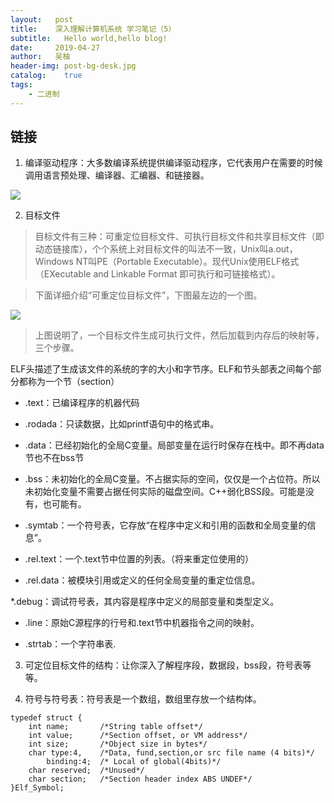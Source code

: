 ```yaml
---
layout:   post
title:    深入理解计算机系统 学习笔记（5）
subtitle:   Hello world,hello blog!
date:     2019-04-27
author:   吴柚
header-img: post-bg-desk.jpg
catalog:    true
tags:
    - 二进制
---
```


## 链接

1. 编译驱动程序：大多数编译系统提供编译驱动程序，它代表用户在需要的时候调用语言预处理、编译器、汇编器、和链接器。

![](https://i.loli.net/2019/04/27/5cc46c94c5121.jpg)

2. 目标文件

> 目标文件有三种：可重定位目标文件、可执行目标文件和共享目标文件（即动态链接库），个个系统上对目标文件的叫法不一致，Unix叫a.out，Windows NT叫PE（Portable Executable）。现代Unix使用ELF格式（EXecutable and Linkable Format 即可执行和可链接格式）。

> 下面详细介绍“可重定位目标文件”，下图最左边的一个图。

![](https://i.loli.net/2019/04/27/5cc46c93da846.jpg)

> 上图说明了，一个目标文件生成可执行文件，然后加载到内存后的映射等，三个步骤。

ELF头描述了生成该文件的系统的字的大小和字节序。ELF和节头部表之间每个部分都称为一个节（section）

* .text：已编译程序的机器代码

* .rodada：只读数据，比如printf语句中的格式串。

* .data：已经初始化的全局C变量。局部变量在运行时保存在栈中。即不再data节也不在bss节

* .bss：未初始化的全局C变量。不占据实际的空间，仅仅是一个占位符。所以未初始化变量不需要占据任何实际的磁盘空间。C++弱化BSS段。可能是没有，也可能有。

* .symtab：一个符号表，它存放“在程序中定义和引用的函数和全局变量的信息”。

* .rel.text：一个.text节中位置的列表。（将来重定位使用的）

* .rel.data：被模块引用或定义的任何全局变量的重定位信息。

*.debug：调试符号表，其内容是程序中定义的局部变量和类型定义。

* .line：原始C源程序的行号和.text节中机器指令之间的映射。

* .strtab：一个字符串表.

3. 可定位目标文件的结构：让你深入了解程序段，数据段，bss段，符号表等等。

4. 符号与符号表：符号表是一个数组，数组里存放一个结构体。

```
typedef struct {
    int name;		/*String table offset*/
    int value;		/*Section offset, or VM address*/
    int size;		/*Object size in bytes*/
    char type:4,	/*Data, fund,section,or src file name (4 bits)*/
        binding:4;	/* Local of global(4bits)*/
    char reserved;	/*Unused*/
    char section;	/*Section header index ABS UNDEF*/
}Elf_Symbol;
```







